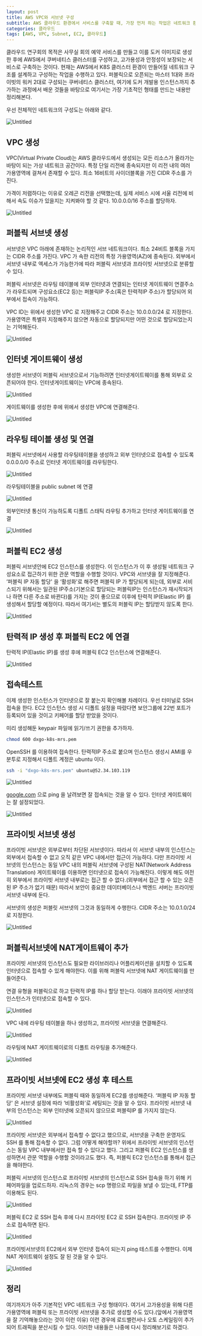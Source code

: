 ```yaml
---
layout: post
title: AWS VPC와 서브넷 구성
subtitle: AWS 클라우드 환경에서 서비스를 구축할 때, 가장 먼저 하는 작업은 네트워크 환경을 구성하는 것이다. 회사 연구회에서 AWS 환경 구축을 담당하게 되어 수행 했던 가상 네트워크 환경 구축내용을 정리해 보았다.
categories: 클라우드
tags: [AWS, VPC, Subnet, EC2, 클라우드]
---
```


클라우드 연구회의 목적은 사무실 회의 예약 서비스를 만들고 이를 도커 이미지로 생성한 후에 AWS에서 쿠버네티스 클러스터를 구성하고, 고가용성과 안정성이 보장되는 서비스로 구축하는 것이다. 현재는 AWS에서 K8S 클러스터 환경이 만들어질 네트워크 구조를 설계하고 구성하는 작업을 수행하고 있다. 퍼블릭으로 오픈되는 마스터 1대와 프라이빗의 워커 2대로 구성되는 쿠버네티스 클러스터, 여기에 도커 개발용 인스턴스까지 추가하는 과정에서 배운 것들을 바탕으로 여기서는 가장 기초적인 형태를 만드는 내용만 정리해본다. 

우선 전체적인 네트워크의 구성도는 아래와 같다.

![Untitled](/assets/images/2022-07-17/Untitled.png)

## VPC 생성

VPC(Virtual Private Cloud)는 AWS 클라우드에서 생성되는 모든 리소스가 올라가는 바탕이 되는 가상 네트워크 공간이다. 특정 단일 리전에 종속되지만 이 리전 내의 여러 가용영역에 걸쳐서 존재할 수 있다. 최소 16비트의 사이더블록을 가진 CIDR 주소를 가진다.

가격이 저렴하다는 이유로 오레곤 리전을 선택했는데, 실제 서비스 시에 서울 리전에 비해서 속도 이슈가 있을지는 지켜봐야 할 것 같다. 10.0.0.0/16 주소를 할당하자.

![Untitled](/assets/images/2022-07-17/Untitled%201.png)

## 퍼블릭 서브넷 생성

서브넷은 VPC 아래에 존재하는 논리적인 서브 네트워크이다. 최소 24비트 블록을 가지는 CIDR 주소를 가진다. VPC 가 속한 리전의 특정 가용영역(AZ)에 종속된다. 외부에서 서브넷 내부로 엑세스가 가능한가에 따라 퍼블릭 서브넷과 프라이빗 서브넷으로 분류할 수 있다. 

퍼블릭 서브넷은 라우팅 테이블에 외부 인터넷과 연결되는 인터넷 게이트웨이 연결주소가 라우트되며 구성요소(EC2 등)는 퍼블릭IP 주소(혹은 탄력적IP 주소)가 할당되어 외부에서 접속이 가능하다. 

VPC ID는 위에서 생성한 VPC 로 지정해주고 CIDR 주소는 10.0.0.0/24 로 지정한다. 가용영역은 특별히 지정해주지 않으면 자동으로 할당되지만 어떤 것으로 할당되었는지는 기억해둔다.

![Untitled](/assets/images/2022-07-17/Untitled%202.png)

## 인터넷 게이트웨이 생성

생성한 서브넷이 퍼블릭 서브넷으로서 기능하려면 인터넷게이트웨이를 통해 외부로 오픈되어야 한다. 인터넷게이트웨이는 VPC에 종속된다.

![Untitled](/assets/images/2022-07-17/Untitled%203.png)

게이트웨이를 생성한 후에 위에서 생성한 VPC에 연결해준다.

![Untitled](/assets/images/2022-07-17/Untitled%204.png)

## 라우팅 테이블 생성 및 연결

퍼블릭 서브넷에서 사용할 라우팅테이블을 생성하고 외부 인터넷으로 접속할 수 있도록 0.0.0.0/0 주소로 인터넷 게이트웨이를 라우팅한다.

![Untitled](/assets/images/2022-07-17/Untitled%205.png)

라우팅테이블을 public subnet 에 연결

![Untitled](/assets/images/2022-07-17/Untitled%206.png)

외부인터넷 통신이 가능하도록 디폴트 스태틱 라우팅 추가하고 인터넷 게이트웨이를 연결

![Untitled](/assets/images/2022-07-17/Untitled%207.png)

## 퍼블릭 EC2 생성

퍼블릭 서브넷안에 EC2 인스턴스를 생성한다. 이 인스턴스가 이 후 생성될 네트워크 구성요소로 접근하기 위한 관문 역할을 수행할 것이다. VPC와 서브넷을 잘 지정해준다. ‘퍼블릭 IP 자동 할당' 을 ‘활성화'로 해주면 퍼블릭 IP 가 할당되게 되는데, 외부로 서비스되기 위해서는 일관된 IP주소(기본으로 할당되는 퍼블릭IP는 인스턴스가 재시작되거나 하면 다른 주소로 바뀐다)를 가지는 것이 좋으므로 이후에 탄력적 IP(Elastic IP) 를 생성해서 할당할 예정이다. 따라서 여기서는 별도의 퍼블릭 IP는 할당받지 않도록 한다.

![Untitled](/assets/images/2022-07-17/Untitled%208.png)

## 탄력적 IP 생성 후 퍼블릭 EC2 에 연결

탄력적 IP(Elastic IP)를 생성 후에 퍼블릭 EC2 인스턴스에 연결해준다. 

![Untitled](/assets/images/2022-07-17/Untitled%209.png)

## 접속테스트

이제 생성한 인스턴스가 인터넷으로 잘 붙는지 확인해볼 차례이다. 우선 터미널로 SSH 접속을 한다. EC2 인스턴스 생성 시 디폴트 설정을 따랐다면 보안그룹에 22번 포트가 등록되어 있을 것이고 키페어를 할당 받았을 것이다.

미리 생성해둔 keypair 파일에 읽기/쓰기 권한을 추가하자.

```bash
chmod 600 dxgo-k8s-mrs.pem
```

OpenSSH 를 이용하여 접속한다. 탄력적IP 주소로 붙으며 인스턴스 생성시 AMI를 우분투로 지정해서 디폴트 계정은 ubuntu 이다.

```bash
ssh -i "dxgo-k8s-mrs.pem" ubuntu@52.34.103.119
```

![Untitled](/assets/images/2022-07-17/Untitled%2010.png)

[google.com](http://google.com) 으로 ping 을 날려보면 잘 접속되는 것을 알 수 있다. 인터넷 게이트웨이는 잘 설정되었다.

![Untitled](/assets/images/2022-07-17/Untitled%2011.png)

## 프라이빗 서브넷 생성

프라이빗 서브넷은 외부로부터 차단된 서브넷이다. 따라서 이 서브넷 내부의 인스턴스는 외부에서 접속할 수 없고 오직 같은 VPC 내에서만 접근이 가능하다. 다만 프라이빗 서브넷의 인스턴스는 동일 VPC 내의 퍼블릭 서브넷에 구성된 NAT(Network Address Translation) 게이트웨이를 이용하면 인터넷으로 접속이 가능해진다. 이렇게 해도 여전히 외부에서 프라이빗 서브넷 내부로는 접근 할 수 없다.(외부에서 접근 할 수 있는 오픈된 IP 주소가 없기 때문) 따라서 보안이 중요한 데이터베이스나 백엔드 서버는 프라이빗 서브넷 내부에 둔다.

서브넷의 생성은 퍼블릿 서브넷의 그것과 동일하게 수행한다. CIDR 주소는 10.0.1.0/24 로 지정한다.

![Untitled](/assets/images/2022-07-17/Untitled%2012.png)

## 퍼블릭서브넷에 NAT게이트웨이 추가

프라이빗 서브넷의 인스턴스도 필요한 라이브러리나 어플리케이션을 설치할 수 있도록 인터넷으로 접속할 수 있게 해야한다. 이를 위해 퍼블릭 서브넷에 NAT 게이트웨이를 만들어준다. 

연결 유형을 퍼블릭으로 하고 탄력적 IP를 하나 할당 받는다. 이래야 프라이빗 서브넷의 인스턴스가 인터넷으로 접속할 수 있다.

![Untitled](/assets/images/2022-07-17/Untitled%2013.png)

VPC 내에 라우팅 테이블을 하나 생성하고, 프라이빗 서브넷을 연결해준다.

![Untitled](/assets/images/2022-07-17/Untitled%2014.png)

라우팅에 NAT 게이트웨이로의 디폴트 라우팅을 추가해준다.

![Untitled](/assets/images/2022-07-17/Untitled%2015.png)

## 프라이빗 서브넷에 EC2 생성 후 테스트

프라이빗 서브넷 내부에도 퍼블릭 때와 동일하게 EC2를 생성해준다. ‘퍼블릭 IP 자동 할당' 은 서브넷 설정에 따라 ‘비활성화'로 세팅되는 것을 알 수 있다. 프라이빗 서브넷 내부의 인스턴스는 외부 인터넷에 오픈되지 않으므로 퍼블릭IP 를 가지지 않는다.

![Untitled](/assets/images/2022-07-17/Untitled%2016.png)

프라이빗 서브넷은 외부에서 접속할 수 없다고 했으므로, 서브넷을 구축한 운영자도 SSH 를 통해 접속할 수 없다. 그럼 어떻게 해야할까? 위에서 프라이빗 서브넷의 인스턴스는 동일 VPC 내부에서만 접속 할 수 있다고 했다. 그리고 퍼블릭 EC2 인스턴스를 생성하면서 관문 역할을 수행할 것이라고도 했다. 즉, 퍼블릭 EC2 인스턴스를 통해서 접근을 해야한다. 

퍼블릭 서브넷의 인스턴스로 프라이빗 서브넷의 인스턴스로 SSH 접속을 하기 위해  키페어파일을 업로드하자. 리눅스의 경우는 scp 명령으로 파일을 보낼 수 있는데, FTP를 이용해도 된다.

![Untitled](/assets/images/2022-07-17/Untitled%2017.png)

퍼블릭 EC2 로 SSH 접속 후에 다시 프라이빗 EC2 로 SSH 접속한다. 프라이빗 IP 주소로 접속하면 된다.

![Untitled](/assets/images/2022-07-17/Untitled%2018.png)

프라이빗서브넷의 EC2에서 외부 인터넷 접속이 되는지 ping 테스트를 수행한다. 이제 NAT 게이트웨이 설정도 잘 된 것을 알 수 있다.

![Untitled](/assets/images/2022-07-17/Untitled%2019.png)

## 정리

여기까지가 아주 기본적인 VPC 네트워크 구성 형태이다. 여기서 고가용성을 위해 다른 가용영역에 퍼블릭 또는 프라이빗 서브넷을 추가로 생성할 수도 있다.(앞에서 가용영역을 잘 기억해놓으라는 것이 이런 이유) 이런 경우에 로드밸런서나 오토 스케일링이 추가되어 트래픽을 분산시킬 수 있다. 이러한 내용들은 나중에 다시 정리해보기로 하겠다.